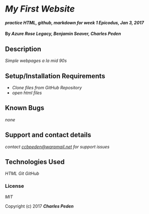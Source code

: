 # _My First Website_

#### _practice HTML, github, markdown for week 1 Epicodus, Jan 3, 2017_

#### By _**Azure Rose Legacy, Benjamin Seaver, Charles Peden**_

## Description

_Simple webpages a la mid 90s_

## Setup/Installation Requirements

* _Clone files from GitHub Repository_
* _open html files_


## Known Bugs

_none_

## Support and contact details

_contact ccbpeden@warpmail.net for support issues_

## Technologies Used

_HTML_
_Git_
_GitHub_

### License

*MIT*

Copyright (c) 2017 **_Charles Peden_**
